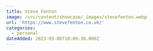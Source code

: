 ```yaml
---
title: Steve Fenton
image: /src/content/showcase/_images/stevefenton.webp
url: 'https://www.stevefenton.co.uk/'
categories:
  - personal
dateAdded: 2023-03-06T18:09:38.000Z
---
```


